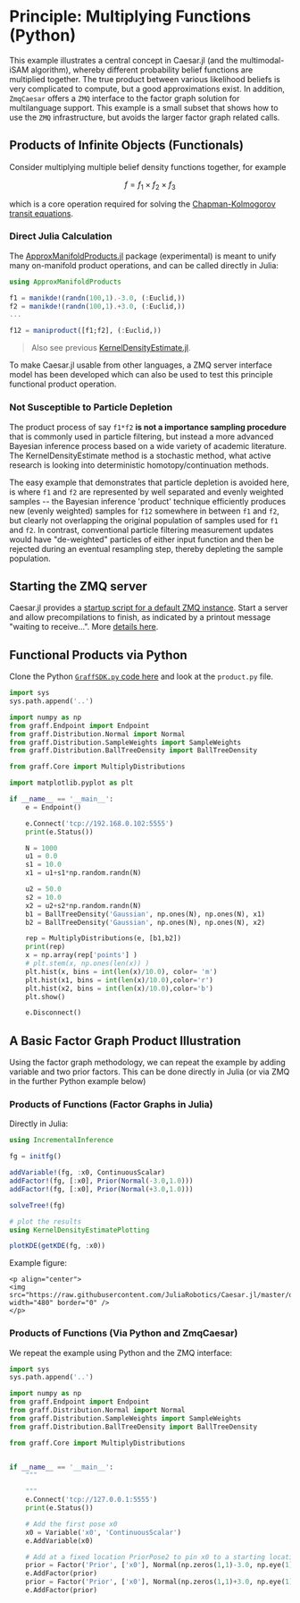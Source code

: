 # Principle: Multiplying Functions (Python)

This example illustrates a central concept in Caesar.jl (and the multimodal-iSAM algorithm), whereby different probability belief functions are multiplied together.
The true product between various likelihood beliefs is very complicated to compute, but a good approximations exist.
In addition, `ZmqCaesar` offers a `ZMQ` interface to the factor graph solution for multilanguage support.  This example is a small subset that shows how to use the `ZMQ` infrastructure, but avoids the larger factor graph related calls.

## Products of Infinite Objects (Functionals)

Consider multiplying multiple belief density functions together, for example
```math
f = f_1 \times f_2 \times f_3
```
which is a core operation required for solving the [Chapman-Kolmogorov transit equations](http://www.juliarobotics.org/Caesar.jl/latest/concepts/mmisam_alg/).

### Direct Julia Calculation

The [ApproxManifoldProducts.jl](http://www.github.com/JuliaRobotics/ApproxManifoldProducts.jl) package (experimental) is meant to unify many on-manifold product operations, and can be called directly in Julia:
```julia
using ApproxManifoldProducts

f1 = manikde!(randn(100,1).-3.0, (:Euclid,))
f2 = manikde!(randn(100,1).+3.0, (:Euclid,))
...

f12 = maniproduct([f1;f2], (:Euclid,))
```

> Also see previous [KernelDensityEstimate.jl](http://www.github.com/JuliaRobotics/KernelDensityEstimate.jl).

To make Caesar.jl usable from other languages, a ZMQ server interface model has been developed which can also be used to test this principle functional product operation.

### Not Susceptible to Particle Depletion

The product process of say `f1*f2` **is not a importance sampling procedure** that is commonly used in particle filtering, but instead a more advanced Bayesian inference process based on a wide variety of academic literature.  The KernelDensityEstimate method is a stochastic method, what active research is looking into deterministic homotopy/continuation methods.

The easy example that demonstrates that particle depletion is avoided here, is where `f1` and `f2` are represented by well separated and evenly weighted samples -- the Bayesian inference 'product' technique efficiently produces new (evenly weighted) samples for `f12` somewhere in between `f1` and `f2`, but clearly not overlapping the original population of samples used for `f1` and `f2`.  In contrast, conventional particle filtering measurement updates would have "de-weighted" particles of either input function and then be rejected during an eventual resampling step, thereby depleting the sample population.

## Starting the ZMQ server

Caesar.jl provides a [startup script for a default ZMQ instance](http://github.com/JuliaRobotics/Caesar.jl/blob/master/scripts/zmqServer.sh).  Start a server and allow precompilations to finish, as indicated by a printout message "waiting to receive...".  More [details here](http://www.juliarobotics.org/Caesar.jl/latest/concepts/multilang/#Starting-the-Caesar-ZMQ-Navigation-Server-1).

## Functional Products via Python

Clone the Python [`GraffSDK.py` code here](http://github.com/nicrip/graff_py/blob/4ab4691f457f6ff816356df79850dd6c47809115/examples/product.py#L1) and look at the `product.py` file.
```python
import sys
sys.path.append('..')

import numpy as np
from graff.Endpoint import Endpoint
from graff.Distribution.Normal import Normal
from graff.Distribution.SampleWeights import SampleWeights
from graff.Distribution.BallTreeDensity import BallTreeDensity

from graff.Core import MultiplyDistributions

import matplotlib.pyplot as plt

if __name__ == '__main__':
    e = Endpoint()

    e.Connect('tcp://192.168.0.102:5555')
    print(e.Status())

    N = 1000
    u1 = 0.0
    s1 = 10.0
    x1 = u1+s1*np.random.randn(N)

    u2 = 50.0
    s2 = 10.0
    x2 = u2+s2*np.random.randn(N)
    b1 = BallTreeDensity('Gaussian', np.ones(N), np.ones(N), x1)
    b2 = BallTreeDensity('Gaussian', np.ones(N), np.ones(N), x2)

    rep = MultiplyDistributions(e, [b1,b2])
    print(rep)
    x = np.array(rep['points'] )
    # plt.stem(x, np.ones(len(x)) )
    plt.hist(x, bins = int(len(x)/10.0), color= 'm')
    plt.hist(x1, bins = int(len(x)/10.0),color='r')
    plt.hist(x2, bins = int(len(x)/10.0),color='b')
    plt.show()

    e.Disconnect()
```

## A Basic Factor Graph Product Illustration

Using the factor graph methodology, we can repeat the example by adding variable and two prior factors.  This can be done directly in Julia (or via ZMQ in the further Python example below)

### Products of Functions (Factor Graphs in Julia)

Directly in Julia:
```julia
using IncrementalInference

fg = initfg()

addVariable!(fg, :x0, ContinuousScalar)
addFactor!(fg, [:x0], Prior(Normal(-3.0,1.0)))
addFactor!(fg, [:x0], Prior(Normal(+3.0,1.0)))

solveTree!(fg)

# plot the results
using KernelDensityEstimatePlotting

plotKDE(getKDE(fg, :x0))
```

Example figure:
```@raw html
<p align="center">
<img src="https://raw.githubusercontent.com/JuliaRobotics/Caesar.jl/master/docs/imgs/productexample.png" width="480" border="0" />
</p>
```

### Products of Functions (Via Python and ZmqCaesar)

We repeat the example using Python and the ZMQ interface:
```python
import sys
sys.path.append('..')

import numpy as np
from graff.Endpoint import Endpoint
from graff.Distribution.Normal import Normal
from graff.Distribution.SampleWeights import SampleWeights
from graff.Distribution.BallTreeDensity import BallTreeDensity

from graff.Core import MultiplyDistributions


if __name__ == '__main__':
    """

    """
    e.Connect('tcp://127.0.0.1:5555')
    print(e.Status())

    # Add the first pose x0
    x0 = Variable('x0', 'ContinuousScalar')
    e.AddVariable(x0)

    # Add at a fixed location PriorPose2 to pin x0 to a starting location
    prior = Factor('Prior', ['x0'], Normal(np.zeros(1,1)-3.0, np.eye(1)) )
    e.AddFactor(prior)
    prior = Factor('Prior', ['x0'], Normal(np.zeros(1,1)+3.0, np.eye(1)) )
    e.AddFactor(prior)
```
